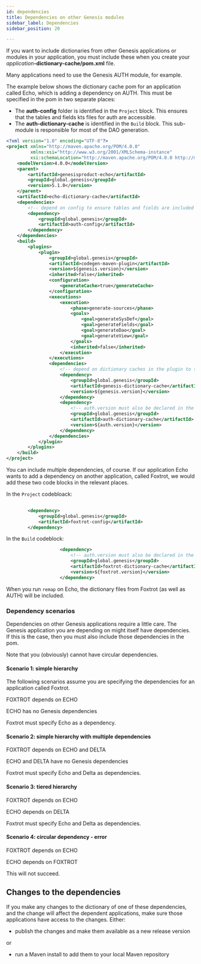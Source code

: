 ```yaml
---
id: dependencies
title: Dependencies on other Genesis modules
sidebar_label: Dependencies
sidebar_position: 20

---
```



If you want to include dictionaries from other Genesis applications or modules in your application, you must include these when you create your _application_**-dictionary-cache/pom.xml** file. 

Many applications need to use the Genesis AUTH module, for example. 

The example below shows the dictionary cache pom for an application called Echo, which is adding a dependency on AUTH. This must be specified in the pom in two separate places:

- The **auth-config** folder is identified in the `Project` block. This ensures that the tables and fields kts files for auth are accessible.
- The **auth-dictionary-cache** is identified in the `Build` block. This sub-module is responsible for most of the DAO generation. 



```xml
<?xml version="1.0" encoding="UTF-8"?>
<project xmlns="http://maven.apache.org/POM/4.0.0"
         xmlns:xsi="http://www.w3.org/2001/XMLSchema-instance"
         xsi:schemaLocation="http://maven.apache.org/POM/4.0.0 http://maven.apache.org/xsd/maven-4.0.0.xsd">
    <modelVersion>4.0.0</modelVersion>
    <parent>
        <artifactId>genesisproduct-echo</artifactId>
        <groupId>global.genesis</groupId>
        <version>5.1.0</version>
    </parent>
    <artifactId>echo-dictionary-cache</artifactId>
    <dependencies>
        <!-- depend on config to ensure tables and fields are included in code generation -->
        <dependency>
            <groupId>global.genesis</groupId>
            <artifactId>auth-config</artifactId>
        </dependency>
    </dependencies>
    <build>
        <plugins>
            <plugin>
                <groupId>global.genesis</groupId>
                <artifactId>codegen-maven-plugin</artifactId>
                <version>${genesis.version}</version>
                <inherited>false</inherited>
                <configuration>
                    <generateCache>true</generateCache>
                </configuration>
                <executions>
                    <execution>
                        <phase>generate-sources</phase>
                        <goals>
                            <goal>generateSysDef</goal>
                            <goal>generateFields</goal>
                            <goal>generateDao</goal>
                            <goal>generateView</goal>
                        </goals>
                        <inherited>false</inherited>
                    </execution>
                </executions>
                <dependencies>
                    <!-- depend on dictionary caches in the plugin to speed up compilation -->
                    <dependency>
                        <groupId>global.genesis</groupId>
                        <artifactId>genesis-dictionary-cache</artifactId>
                        <version>${genesis.version}</version>
                    </dependency>
                    <dependency>
                        <!-- auth.version must also be declared in the project's main pom.xml -->
                        <groupId>global.genesis</groupId>
                        <artifactId>auth-dictionary-cache</artifactId>
                        <version>${auth.version}</version>
                    </dependency>
                </dependencies>
            </plugin>
        </plugins>
    </build>
</project>
```
You can include multiple dependencies, of course. If our application Echo wants to add a dependency on another application, called Foxtrot, we would add these two code blocks in the relevant places. 

In the `Project` codebloack:

```xml
        
        <dependency>
            <groupId>global.genesis</groupId>
            <artifactId>foxtrot-config</artifactId>
        </dependency>

```


In the `Build` codeblock:

```xml
                    <dependency>
                        <!-- auth.version must also be declared in the project's main pom.xml -->
                        <groupId>global.genesis</groupId>
                        <artifactId>foxtrot-dictionary-cache</artifactId>
                        <version>${foxtrot.version}</version>
                    </dependency>

```
When you run `remap` on Echo, the dictionary files from Foxtrot (as well as AUTH) will be included.

### Dependency scenarios
Dependencies on other Genesis applications require a little care. The Genesis application you are depending on might itself have dependencies. If this is the case, then you must also include those dependencies in the pom.

Note that you (obviously) cannot have circular dependencies.

#### Scenario 1: simple hierarchy
The following scenarios assume you are specifying the dependencies for an application called Foxtrot.

FOXTROT depends on ECHO 

ECHO has no Genesis dependencies 

Foxtrot must specify Echo as a dependency.

#### Scenario 2: simple hierarchy with multiple dependencies
FOXTROT depends on ECHO and DELTA

ECHO and DELTA have no Genesis dependencies 

Foxtrot must specify Echo and Delta as dependencies.

#### Scenario 3: tiered hierarchy 
FOXTROT depends on ECHO 

ECHO depends on DELTA

Foxtrot must specify Echo and Delta as dependencies.

#### Scenario 4: circular dependency - error
FOXTROT depends on ECHO 

ECHO depends on FOXTROT

This will not succeed.

## Changes to the dependencies
If you make any changes to the dictionary of one of these dependencies, and the change will affect the dependent applications, make sure those applications have access to the changes. Either:

- publish the changes and make them available as a new release version

or

- run a Maven install to add them to your local Maven repository
